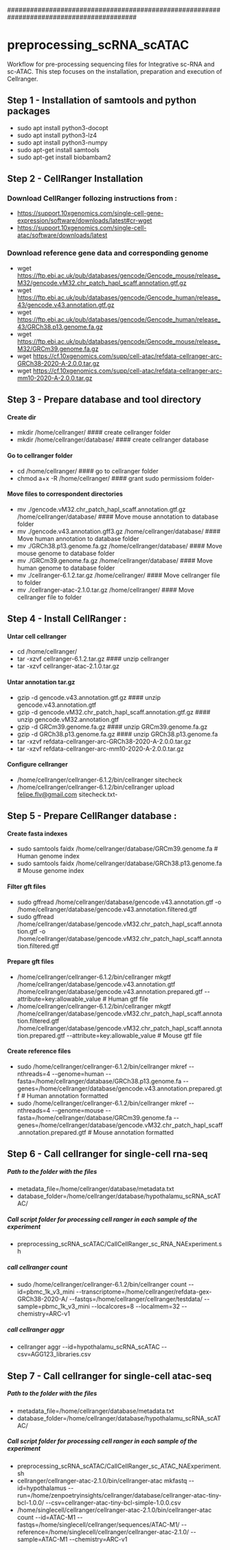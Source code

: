 ##########################################################################################
# preprocessing_scRNA_scATAC
Workflow for pre-processing sequencing files for Integrative sc-RNA and sc-ATAC. This step focuses on the installation, preparation and execution of Cellranger.

## Step 1 - Installation of samtools and python packages
  - sudo apt install python3-docopt
  - sudo apt install python3-lz4
  - sudo apt install python3-numpy
  - sudo apt-get install samtools
  - sudo apt-get install biobambam2
  
## Step 2 -  CellRanger Installation
### Download CellRanger follozing instructions from :
  - https://support.10xgenomics.com/single-cell-gene-expression/software/downloads/latest#cr-wget
  - https://support.10xgenomics.com/single-cell-atac/software/downloads/latest

### Download reference gene data and corresponding genome
  - wget https://ftp.ebi.ac.uk/pub/databases/gencode/Gencode_mouse/release_M32/gencode.vM32.chr_patch_hapl_scaff.annotation.gtf.gz
  - wget https://ftp.ebi.ac.uk/pub/databases/gencode/Gencode_human/release_43/gencode.v43.annotation.gtf.gz
  - wget https://ftp.ebi.ac.uk/pub/databases/gencode/Gencode_human/release_43/GRCh38.p13.genome.fa.gz
  - wget https://ftp.ebi.ac.uk/pub/databases/gencode/Gencode_mouse/release_M32/GRCm39.genome.fa.gz
  - wget https://cf.10xgenomics.com/supp/cell-atac/refdata-cellranger-arc-GRCh38-2020-A-2.0.0.tar.gz
  - wget https://cf.10xgenomics.com/supp/cell-atac/refdata-cellranger-arc-mm10-2020-A-2.0.0.tar.gz
    
## Step 3 - Prepare database and tool directory
#### Create dir
  - mkdir /home/cellranger/                                           #### create cellranger folder
  - mkdir /home/cellranger/database/                                  #### create cellranger database

#### Go to cellranger folder
  - cd /home/cellranger/                                              #### go to cellranger folder
  - chmod a+x -R /home/cellranger/                                    #### grant sudo permissiom folder- 
    
#### Move files to correspondent directories
  - mv ./gencode.vM32.chr_patch_hapl_scaff.annotation.gtf.gz /home/cellranger/database/            #### Move mouse annotation to database folder
  - mv ./gencode.v43.annotation.gff3.gz /home/cellranger/database/                                 #### Move human annotation to database folder 
  - mv ./GRCh38.p13.genome.fa.gz /home/cellranger/database/                                        #### Move mouse genome to database folder
  - mv ./GRCm39.genome.fa.gz     /home/cellranger/database/                                        #### Move human genome to database folder
  - mv ./cellranger-6.1.2.tar.gz /home/cellranger/                                                 #### Move cellranger file to folder
  - mv ./cellranger-atac-2.1.0.tar.gz /home/cellranger/                                            #### Move cellranger file to folder

## Step 4 - Install CellRanger :
#### Untar cell cellranger
  - cd /home/cellranger/
  - tar -xzvf cellranger-6.1.2.tar.gz                                     #### unzip cellranger
  - tar -xzvf cellranger-atac-2.1.0.tar.gz

#### Untar annotation tar.gz
  - gzip -d gencode.v43.annotation.gtf.gz                                 #### unzip gencode.v43.annotation.gtf
  - gzip -d gencode.vM32.chr_patch_hapl_scaff.annotation.gtf.gz           #### unzip gencode.vM32.annotation.gtf
  - gzip -d GRCm39.genome.fa.gz                                           #### unzip GRCm39.genome.fa.gz
  - gzip -d GRCh38.p13.genome.fa.gz                                       #### unzip GRCh38.p13.genome.fa
  - tar -xzvf refdata-cellranger-arc-GRCh38-2020-A-2.0.0.tar.gz
  - tar -xzvf refdata-cellranger-arc-mm10-2020-A-2.0.0.tar.gz
    
#### Configure cellranger
  - /home/cellranger/cellranger-6.1.2/bin/cellranger sitecheck
  - /home/cellranger/cellranger-6.1.2/bin/cellranger upload felipe.flv@gmail.com sitecheck.txt- 

## Step 5 - Prepare CellRanger database :   
#### Create fasta indexes
  - sudo samtools faidx /home/cellranger/database/GRCm39.genome.fa     # Human genome index
  - sudo samtools faidx /home/cellranger/database/GRCh38.p13.genome.fa # Mouse genome index
    
#### Filter gft files
  - sudo gffread /home/cellranger/database/gencode.v43.annotation.gtf -o /home/cellranger/database/gencode.v43.annotation.filtered.gtf
  - sudo gffread /home/cellranger/database/gencode.vM32.chr_patch_hapl_scaff.annotation.gtf -o /home/cellranger/database/gencode.vM32.chr_patch_hapl_scaff.annotation.filtered.gtf

#### Prepare gft files
  - /home/cellranger/cellranger-6.1.2/bin/cellranger mkgtf /home/cellranger/database/gencode.v43.annotation.gtf /home/cellranger/database/gencode.v43.annotation.prepared.gtf --attribute=key:allowable_value # Human gtf file
  - /home/cellranger/cellranger-6.1.2/bin/cellranger mkgtf /home/cellranger/database/gencode.vM32.chr_patch_hapl_scaff.annotation.filtered.gtf /home/cellranger/database/gencode.vM32.chr_patch_hapl_scaff.annotation.prepared.gtf --attribute=key:allowable_value # Mouse gtf file

#### Create reference files
  - sudo /home/cellranger/cellranger-6.1.2/bin/cellranger mkref --nthreads=4 --genome=human --fasta=/home/cellranger/database/GRCh38.p13.genome.fa --genes=/home/cellranger/database/gencode.v43.annotation.prepared.gtf # Human annotation formatted
  - sudo /home/cellranger/cellranger-6.1.2/bin/cellranger mkref --nthreads=4 --genome=mouse --fasta=/home/cellranger/database/GRCm39.genome.fa --genes=/home/cellranger/database/gencode.vM32.chr_patch_hapl_scaff.annotation.prepared.gtf # Mouse annotation formatted
  
## Step 6 - Call cellranger for single-cell rna-seq
##### Path to the folder with the files
  - metadata_file=/home/cellranger/database/metadata.txt
  - database_folder=/home/cellranger/database/hypothalamu_scRNA_scATAC/

##### Call script folder for processing cell ranger in each sample of the experiment
  - preprocessing_scRNA_scATAC/CallCellRanger_sc_RNA_NAExperiment.sh

##### call cellranger count
- sudo /home/cellranger/cellranger-6.1.2/bin/cellranger count --id=pbmc_1k_v3_mini --transcriptome=/home/cellranger/refdata-gex-GRCh38-2020-A/ --fastqs=/home/cellranger/cellranger/testdata/ --sample=pbmc_1k_v3_mini --localcores=8 --localmem=32 --chemistry=ARC-v1
                 
##### call cellranger aggr
- cellranger aggr --id=hypothalamu_scRNA_scATAC --csv=AGG123_libraries.csv                 
                
## Step 7 - Call cellranger for single-cell atac-seq
##### Path to the folder with the files
  - metadata_file=/home/cellranger/database/metadata.txt
  - database_folder=/home/cellranger/database/hypothalamu_scRNA_scATAC/

##### Call script folder for processing cell ranger in each sample of the experiment
  - preprocessing_scRNA_scATAC/CallCellRanger_sc_ATAC_NAExperiment.sh
  - cellranger/cellranger-atac-2.1.0/bin/cellranger-atac mkfastq --id=hypothalamus --run=/home/zenpoetryinsights/cellranger/database/cellranger-atac-tiny-bcl-1.0.0/ --csv=cellranger-atac-tiny-bcl-simple-1.0.0.csv 
  - /home/singlecell/cellranger/cellranger-atac-2.1.0/bin/cellranger-atac count --id=ATAC-M1 --fastqs=/home/singlecell/cellranger/sequences/ATAC-M1/ --reference=/home/singlecell/cellranger/cellranger-atac-2.1.0/ --sample=ATAC-M1 --chemistry=ARC-v1
  

